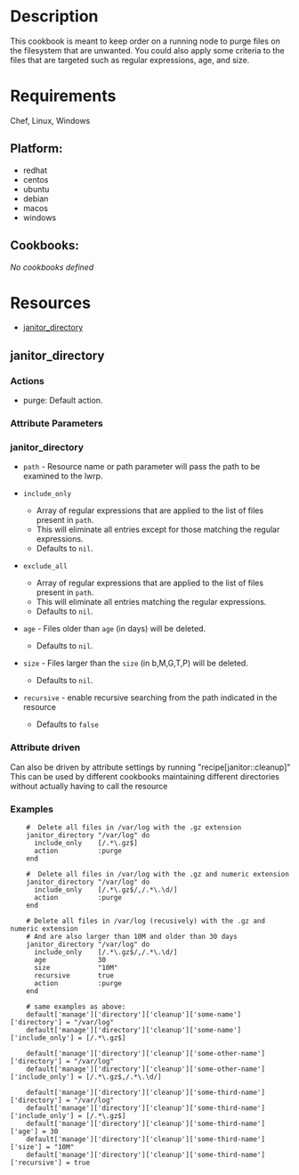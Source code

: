 # Description

This cookbook is meant to keep order on a running node to purge files
on the filesystem that are unwanted.  You could also apply some criteria to the files
that are targeted such as regular expressions, age, and size.

# Requirements

Chef, Linux, Windows

## Platform:

* redhat
* centos
* ubuntu
* debian
* macos
* windows

## Cookbooks:

*No cookbooks defined*

# Resources

* [janitor_directory](#janitor_directory)

## janitor\_directory

### Actions

- purge:  Default action.

### Attribute Parameters

### janitor\_directory

* `path` - Resource name or path parameter will pass the path to be examined to the lwrp.

* `include_only`
    * Array of regular expressions that are applied to the list of files present in `path`.
    * This will eliminate all entries except for those matching the regular expressions.
    * Defaults to `nil`.

* `exclude_all`
    * Array of regular expressions that are applied to the list of files present in `path`.
    * This will eliminate all entries matching the regular expressions.
    * Defaults to `nil`.

* `age` - Files older than `age` (in days) will be deleted.
    * Defaults to `nil`.

* `size` - Files larger than the `size` (in b,M,G,T,P) will be deleted.
    * Defaults to `nil`.

* `recursive` - enable recursive searching from the path indicated in the resource
    * Defaults to `false`

### Attribute driven

Can also be driven by attribute settings by running "recipe[janitor::cleanup]"
This can be used by different cookbooks maintaining different directories without
actually having to call the resource

### Examples

```
    #  Delete all files in /var/log with the .gz extension
    janitor_directory "/var/log" do
      include_only    [/.*\.gz$]
      action          :purge
    end

    #  Delete all files in /var/log with the .gz and numeric extension
    janitor_directory "/var/log" do
      include_only    [/.*\.gz$/,/.*\.\d/]
      action          :purge
    end

    # Delete all files in /var/log (recusively) with the .gz and numeric extension
    # And are also larger than 10M and older than 30 days
    janitor_directory "/var/log" do
      include_only    [/.*\.gz$/,/.*\.\d/]
      age             30
      size            "10M"
      recursive       true
      action          :purge
    end

    # same examples as above:
    default['manage']['directory']['cleanup']['some-name']['directory'] = "/var/log"
    default['manage']['directory']['cleanup']['some-name']['include_only'] = [/.*\.gz$]

    default['manage']['directory']['cleanup']['some-other-name']['directory'] = "/var/log"
    default['manage']['directory']['cleanup']['some-other-name']['include_only'] = [/.*\.gz$,/.*\.\d/]

    default['manage']['directory']['cleanup']['some-third-name']['directory'] = "/var/log"
    default['manage']['directory']['cleanup']['some-third-name']['include_only'] = [/.*\.gz$]
    default['manage']['directory']['cleanup']['some-third-name']['age'] = 30
    default['manage']['directory']['cleanup']['some-third-name']['size'] = "10M"
    default['manage']['directory']['cleanup']['some-third-name']['recursive'] = true
```
